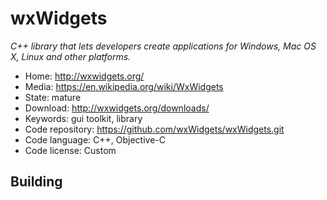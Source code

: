 # wxWidgets

_C++ library that lets developers create applications for Windows, Mac OS X, Linux and other platforms._

- Home: http://wxwidgets.org/
- Media: https://en.wikipedia.org/wiki/WxWidgets
- State: mature
- Download: http://wxwidgets.org/downloads/
- Keywords: gui toolkit, library
- Code repository: https://github.com/wxWidgets/wxWidgets.git
- Code language: C++, Objective-C
- Code license: Custom

## Building
